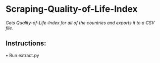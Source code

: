 # Scraping-Quality-of-Life-Index

*Gets Quality-of-Life-Index for all of the countries and exports it to a CSV file.*

## Instructions:

• Run extract.py
